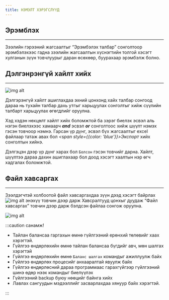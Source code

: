 ```yaml
---
title: НЭМЭЛТ ХЭРЭГСЛҮҮД 
---
```

## Эрэмблэх 
___
Зээлийн гэрээний жагсаалтыг “Эрэмбэлэх талбар” сонголтоор эрэмбэлэхээс гадна зээлийн жагсаалтын хүснэгтийн толгой хэсэгт хулганын зүүн товчлуурыг даран өсөхөөр, буурахаар эрэмбэлж болно.

## Дэлгэнрэнгүй хайлт хийх 
---
![img alt](/img/image61.png)

Дэлгэрэнгүй хайлт ашиглахдаа эхний цонхонд хайх талбар сонгоод дараа нь тухайн талбар дахь утгыг харьцуулах сонголтыг хийж сүүлийн талбарт харьцуулах өгөгдлийг оруулна. 

Хэд хэдэн нөхцөлт хайлт хийх боломжтой ба зэрэг биелэх эсвэл аль нэгэн биелэхээс хамаарч _**and**_ эсвэл _**or**_ сонголтоос хийж шүүлт нэмэх гэсэн товчоор нэмнэ. Гарсан үр дүнг, эсвэл бүх жагсаалтыг excel файлаар татаж авах бол _<span style={{color: 'blue'}}>Экспорт</span>_ хийх сонголтын хийнэ.

Дэлгэцэн дээр үр дүнг харах бол `Болсон` гэсэн товчийг дарна. Хайлт, шүүлтээ дараа дахин ашиглахаар бол доод хэсэгт хаалтын нэр өгч хадгалах боломжтой. 

## Файл хавсаргах
---
Зээлдэгчтэй холбоотой файл хавсаргахдаа зүүн дээд хэсэгт байрлах ![img alt](/img/img11.PNG) энэхүү товчин дээр дарж Хавсралтууд цонхыг дуудаж “Файл хавсаргах” товчин дээр дарж бэлдсэн файлаа сонгож оруулна. 

 ![img alt](/img/havsralt.png)



:::caution санамж! 

-	Тайлан балансаа гаргахын өмнө гүйлгээний ерөнхий төлөвийг хаах хэрэгтэй.
-	Гүйлгээ өндөрлөхийн өмнө тайлан балансаа бүгдийг авч, мөн шалгах хэрэгтэй
-	Гүйлгээ өндөрлөхийн өмнө `Баланс шалгах` командыг ажиллуулж байх
-	Гүйлгээ өндөрлөх процесийг анхааралтай явуулж байх 
-	Гүйлгээ өндөрлөсний дараа программаас гарахгүйгээр гүйлгээний шинэ өдөр нээх командыг биелүүлэх
-	Гүйлгээний backup буюу нөөцийг байнга хийх
-	Лавлах сангуудын мэдээллийг засварлахдаа хянуур байх хэрэгтэй.

:::